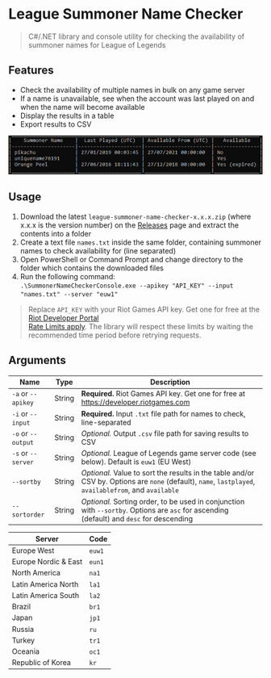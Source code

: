 # League Summoner Name Checker

> C#/.NET library and console utility for checking the availability of summoner names for League of Legends

## Features
- Check the availability of multiple names in bulk on any game server
- If a name is unavailable, see when the account was last played on and when the name will become available
- Display the results in a table
- Export results to CSV

![screenshot](screenshot.png)

## Usage
1. Download the latest `league-summoner-name-checker-x.x.x.zip` (where x.x.x is the version number) on the [Releases](https://github.com/GeorgeGee/league-summoner-name-checker/releases) page and extract the contents into a folder
2. Create a text file `names.txt` inside the same folder, containing summoner names to check availability for (line separated)
3. Open PowerShell or Command Prompt and change directory to the folder which contains the downloaded files
4. Run the following command:  
`.\SummonerNameCheckerConsole.exe --apikey "API_KEY" --input "names.txt" --server "euw1"`
> Replace `API_KEY` with your Riot Games API key. Get one for free at the [Riot Developer Portal](https://developer.riotgames.com)  
> [Rate Limits apply](https://developer.riotgames.com/rate-limiting.html). The library will respect these limits by waiting the recommended time period before retrying requests.

## Arguments
Name|Type|Description
-|-|-
`-a` or `--apikey`|String|**Required.** Riot Games API key. Get one for free at https://developer.riotgames.com 
`-i` or `--input`|String|**Required.** Input `.txt` file path for names to check, line-separated
`-o` or `--output`|String|*Optional.* Output `.csv` file path for saving results to CSV
`-s` or `--server`|String|*Optional.* League of Legends game server code (see below). Default is `euw1` (EU West)
`--sortby`|String|*Optional.* Value to sort the results in the table and/or CSV by. Options are `none` (default), `name`, `lastplayed`, `availablefrom`, and `available`
`--sortorder`|String|*Optional.* Sorting order, to be used in conjunction with `--sortby`. Options are `asc` for ascending (default) and `desc` for descending

Server|Code
-|-
Europe West|`euw1`
Europe Nordic & East|`eun1`
North America|`na1`
Latin America North|`la1`
Latin America South|`la2`
Brazil|`br1`
Japan|`jp1`
Russia|`ru`
Turkey|`tr1`
Oceania|`oc1`
Republic of Korea|`kr`